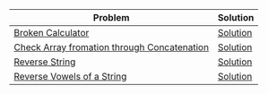 |Problem|Solution|
|--|--|
| [Broken Calculator](https://leetcode.com/problems/broken-calculator/) | [Solution](https://github.com/imKashyap/Competitive-Programming/blob/master/Leetcode/Broken%20Calculator/Solution.java)|
| [Check Array fromation through Concatenation](https://leetcode.com/problems/check-array-formation-through-concatenation/) |[Solution](https://github.com/imKashyap/Competitive-Programming/blob/master/Leetcode/Check%20Array%20Formation%20Through%20Concatenation/Solution.java)|
| [Reverse String](https://leetcode.com/problems/reverse-string/)|[Solution](https://github.com/imKashyap/Competitive-Programming/blob/master/Leetcode/Reverse%20String/Solution.java)|
| [Reverse Vowels of a String](https://leetcode.com/problems/reverse-vowels-of-a-string/)|[Solution](https://github.com/imKashyap/Competitive-Programming/blob/master/Leetcode/Reverse%20Vowels%20of%20a%20String/Solution.java)|
